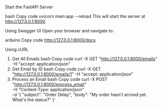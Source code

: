 Start the FastAPI Server

bash
Copy code
uvicorn main:app --reload
This will start the server at http://127.0.0.1:8000.


Using Swagger UI
Open your browser and navigate to:

arduino
Copy code
http://127.0.0.1:8000/docs

Using cURL
1. Get All Emails
bash
Copy code
curl -X GET "http://127.0.0.1:8000/emails" -H "accept: application/json"
2. Get Email by ID
bash
Copy code
curl -X GET "http://127.0.0.1:8000/emails/1" -H "accept: application/json"
3. Process an Email
bash
Copy code
curl -X POST "http://127.0.0.1:8000/process_email" \
-H "Content-Type: application/json" \
-d '{
  "subject": "Order Delay",
  "body": "My order hasn\'t arrived yet. What\'s the status?"
}'
